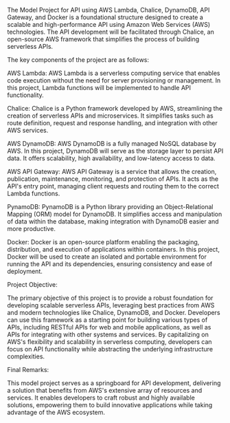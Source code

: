 The Model Project for API using AWS Lambda, Chalice, DynamoDB, API Gateway, and Docker is a foundational structure designed to create a scalable and high-performance API using Amazon Web Services (AWS) technologies. The API development will be facilitated through Chalice, an open-source AWS framework that simplifies the process of building serverless APIs.

The key components of the project are as follows:

AWS Lambda:
AWS Lambda is a serverless computing service that enables code execution without the need for server provisioning or management. In this project, Lambda functions will be implemented to handle API functionality.

Chalice:
Chalice is a Python framework developed by AWS, streamlining the creation of serverless APIs and microservices. It simplifies tasks such as route definition, request and response handling, and integration with other AWS services.

AWS DynamoDB:
AWS DynamoDB is a fully managed NoSQL database by AWS. In this project, DynamoDB will serve as the storage layer to persist API data. It offers scalability, high availability, and low-latency access to data.

AWS API Gateway:
AWS API Gateway is a service that allows the creation, publication, maintenance, monitoring, and protection of APIs. It acts as the API's entry point, managing client requests and routing them to the correct Lambda functions.

PynamoDB:
PynamoDB is a Python library providing an Object-Relational Mapping (ORM) model for DynamoDB. It simplifies access and manipulation of data within the database, making integration with DynamoDB easier and more productive.

Docker:
Docker is an open-source platform enabling the packaging, distribution, and execution of applications within containers. In this project, Docker will be used to create an isolated and portable environment for running the API and its dependencies, ensuring consistency and ease of deployment.

Project Objective:

The primary objective of this project is to provide a robust foundation for developing scalable serverless APIs, leveraging best practices from AWS and modern technologies like Chalice, DynamoDB, and Docker. Developers can use this framework as a starting point for building various types of APIs, including RESTful APIs for web and mobile applications, as well as APIs for integrating with other systems and services. By capitalizing on AWS's flexibility and scalability in serverless computing, developers can focus on API functionality while abstracting the underlying infrastructure complexities.

Final Remarks:

This model project serves as a springboard for API development, delivering a solution that benefits from AWS's extensive array of resources and services. It enables developers to craft robust and highly available solutions, empowering them to build innovative applications while taking advantage of the AWS ecosystem.